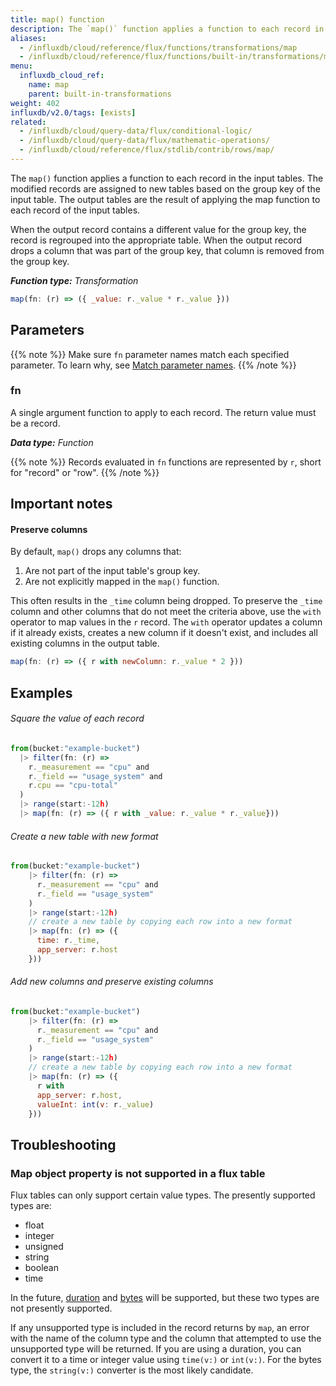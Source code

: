 ```yaml
---
title: map() function
description: The `map()` function applies a function to each record in the input tables.
aliases:
  - /influxdb/cloud/reference/flux/functions/transformations/map
  - /influxdb/cloud/reference/flux/functions/built-in/transformations/map/
menu:
  influxdb_cloud_ref:
    name: map
    parent: built-in-transformations
weight: 402
influxdb/v2.0/tags: [exists]
related:
  - /influxdb/cloud/query-data/flux/conditional-logic/
  - /influxdb/cloud/query-data/flux/mathematic-operations/
  - /influxdb/cloud/reference/flux/stdlib/contrib/rows/map/
---
```


The `map()` function applies a function to each record in the input tables.
The modified records are assigned to new tables based on the group key of the input table.
The output tables are the result of applying the map function to each record of the input tables.

When the output record contains a different value for the group key, the record is regrouped into the appropriate table.
When the output record drops a column that was part of the group key, that column is removed from the group key.

_**Function type:** Transformation_

```js
map(fn: (r) => ({ _value: r._value * r._value }))
```

## Parameters

{{% note %}}
Make sure `fn` parameter names match each specified parameter. To learn why, see [Match parameter names](/influxdb/cloud/reference/flux/language/data-model/#match-parameter-names).
{{% /note %}}

### fn

A single argument function to apply to each record.
The return value must be a record.

_**Data type:** Function_

{{% note %}}
Records evaluated in `fn` functions are represented by `r`, short for "record" or "row".
{{% /note %}}

## Important notes

#### Preserve columns

By default, `map()` drops any columns that:

1. Are not part of the input table's group key.
2. Are not explicitly mapped in the `map()` function.

This often results in the `_time` column being dropped.
To preserve the `_time` column and other columns that do not meet the criteria above,
use the `with` operator to map values in the `r` record.
The `with` operator updates a column if it already exists,
creates a new column if it doesn't exist, and includes all existing columns in
the output table.

```js
map(fn: (r) => ({ r with newColumn: r._value * 2 }))
```

## Examples

###### Square the value of each record

```js
from(bucket:"example-bucket")
  |> filter(fn: (r) =>
    r._measurement == "cpu" and
    r._field == "usage_system" and
    r.cpu == "cpu-total"
  )
  |> range(start:-12h)
  |> map(fn: (r) => ({ r with _value: r._value * r._value}))
```

###### Create a new table with new format

```js
from(bucket:"example-bucket")
    |> filter(fn: (r) =>
      r._measurement == "cpu" and
      r._field == "usage_system"
    )
    |> range(start:-12h)
    // create a new table by copying each row into a new format
    |> map(fn: (r) => ({
      time: r._time,
      app_server: r.host
    }))
```

###### Add new columns and preserve existing columns
```js
from(bucket:"example-bucket")
    |> filter(fn: (r) =>
      r._measurement == "cpu" and
      r._field == "usage_system"
    )
    |> range(start:-12h)
    // create a new table by copying each row into a new format
    |> map(fn: (r) => ({
      r with
      app_server: r.host,
      valueInt: int(v: r._value)
    }))
```

## Troubleshooting

### Map object property is not supported in a flux table

Flux tables can only support certain value types. The presently supported types are:

* float
* integer
* unsigned
* string
* boolean
* time

In the future, [duration](https://github.com/influxdata/flux/issues/1803) and [bytes](https://github.com/influxdata/flux/issues/1804) will be supported, but these two types are not presently supported.

If any unsupported type is included in the record returns by `map`, an error with the name of the column type and the column that attempted to use the unsupported type will be returned.
If you are using a duration, you can convert it to a time or integer value using `time(v:)` or `int(v:)`.
For the bytes type, the `string(v:)` converter is the most likely candidate.
